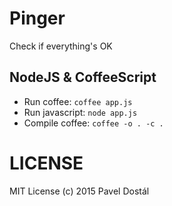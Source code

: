 # Pinger

Check if everything's OK

## NodeJS & CoffeeScript

* Run coffee:     `coffee app.js`
* Run javascript: `node app.js`
* Compile coffee: `coffee -o . -c .`

# LICENSE
MIT License (c) 2015 Pavel Dostál
